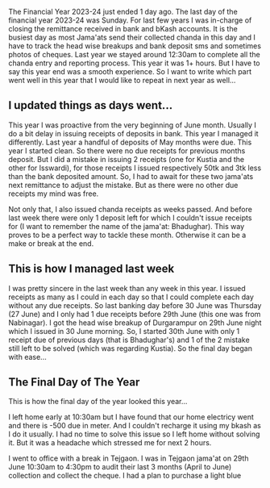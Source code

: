 The Financial Year 2023-24 just ended 1 day ago. The last day of the financial year 2023-24 was Sunday. For last few years I was in-charge of closing the remittance received in bank and bKash accounts. It is the busiest day as most Jama'ats send their collected chanda in this day and I have to track the head wise breakups and bank deposit sms and sometimes photos of cheques. Last year we stayed around 12:30am to complete all the chanda entry and reporting process. This year it was 1+ hours. But I have to say this year end was a smooth experience. So I want to write which part went well in this year that I would like to repeat in next year as well...

## I updated things as days went...
This year I was proactive from the very beginning of June month. Usually I do a bit delay in issuing receipts of deposits in bank. This year I managed it differently. Last year a handful of deposits of May months were due. This year I started clean. So there were no due receipts for previous months deposit. But I did a mistake in issuing 2 receipts (one for Kustia and the other for Isswardi), for those receipts I issued respectively 50tk and 3tk less than the bank deposited amount. So, I had to await for these two jama'ats next remittance to adjust the mistake. But as there were no other due receipts my mind was free. 

Not only that, I also issued chanda receipts as weeks passed. And before last week there were only 1 deposit left for which I couldn't issue receipts for (I want to remember the name of the jama'at: Bhadughar). This way proves to be a perfect way to tackle these month. Otherwise it can be a make or break at the end.

## This is how I managed last week
I was pretty sincere in the last week than any week in this year. I issued receipts as many as I could in each day so that I could complete each day without any due receipts. So last banking day before 30 June was Thursday (27 June) and I only had 1 due receipts before 29th June (this one was from Nabinagar). I got the head wise breakup of Durgarampur on 29th June night which I issued in 30 June morning. So, I started 30th June with only 1 receipt due of previous days (that is Bhadughar's) and 1 of the 2 mistake still left to be solved (which was regarding Kustia). So the final day began with ease...

## The Final Day of The Year
This is how the final day of the year looked this year...

I left home early at 10:30am but I have found that our home electricy went and there is -500 due in meter. And I couldn't recharge it using my bkash as I do it usually. I had no time to solve this issue so I left home without solving it. But it was a headache which stressed me for next 2 hours. 

I went to office with a break in Tejgaon. I was in Tejgaon jama'at on 29th June 10:30am to 4:30pm to audit their last 3 months (April to June) collection and collect the cheque. I had a plan to purchase a light blue 



